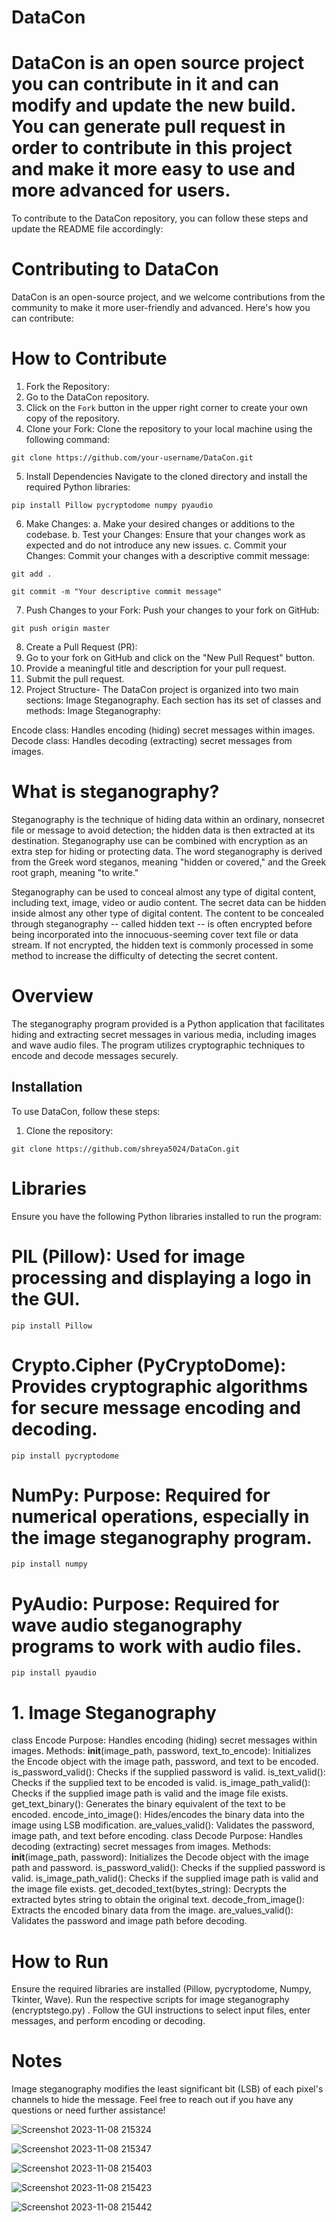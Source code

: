 # DataCon

# DataCon is an open source project you can contribute in it and can modify and update the new build. You can generate pull request in order to contribute in this project and make it more easy to use and more advanced for users.


To contribute to the DataCon repository, you can follow these steps and update the README file accordingly:

# Contributing to DataCon
DataCon is an open-source project, and we welcome contributions from the community to make it more user-friendly and advanced. Here's how you can contribute:

# How to Contribute
1. Fork the Repository:
2. Go to the DataCon repository.
3. Click on the ```Fork``` button in the upper right corner to create your own copy of the repository.
4. Clone your Fork:
Clone the repository to your local machine using the following command:
```
git clone https://github.com/your-username/DataCon.git
```
5. Install Dependencies Navigate to the cloned directory and install the required Python libraries:
```
pip install Pillow pycryptodome numpy pyaudio
```

6. Make Changes:
a. Make your desired changes or additions to the codebase.
b. Test your Changes: Ensure that your changes work as expected and do not introduce any new issues.
c. Commit your Changes: Commit your changes with a descriptive commit message:
```
git add .
```

```
git commit -m "Your descriptive commit message"
```
7. Push Changes to your Fork: Push your changes to your fork on GitHub:
```
git push origin master
```

8. Create a Pull Request (PR):
9. Go to your fork on GitHub and click on the "New Pull Request" button.
10. Provide a meaningful title and description for your pull request.
11. Submit the pull request.
12. Project Structure- The DataCon project is organized into two main sections: Image Steganography. Each section has its set of classes and methods:
Image Steganography:

Encode class: Handles encoding (hiding) secret messages within images.
Decode class: Handles decoding (extracting) secret messages from images.


# What is steganography?

Steganography is the technique of hiding data within an ordinary, nonsecret file or message to avoid detection; the hidden data is then extracted at its destination. Steganography use can be combined with encryption as an extra step for hiding or protecting data. The word steganography is derived from the Greek word steganos, meaning "hidden or covered," and the Greek root graph, meaning "to write."

Steganography can be used to conceal almost any type of digital content, including text, image, video or audio content. The secret data can be hidden inside almost any other type of digital content. The content to be concealed through steganography -- called hidden text -- is often encrypted before being incorporated into the innocuous-seeming cover text file or data stream. If not encrypted, the hidden text is commonly processed in some method to increase the difficulty of detecting the secret content.

# Overview
The steganography program provided is a Python application that facilitates hiding and extracting secret messages in various media, including images and wave audio files. The program utilizes cryptographic techniques to encode and decode messages securely.

## Installation

To use DataCon, follow these steps:

1. Clone the repository:
```
git clone https://github.com/shreya5024/DataCon.git
```

# Libraries
Ensure you have the following Python libraries installed to run the program:

# PIL (Pillow): Used for image processing and displaying a logo in the GUI.
```
pip install Pillow
```

# Crypto.Cipher (PyCryptoDome): Provides cryptographic algorithms for secure message encoding and decoding.
```
pip install pycryptodome
```

# NumPy: Purpose: Required for numerical operations, especially in the image steganography program.
```
pip install numpy
```

# PyAudio: Purpose: Required for wave audio steganography programs to work with audio files.
```
pip install pyaudio
```

# 1. Image Steganography
class Encode
Purpose: Handles encoding (hiding) secret messages within images.
Methods:
__init__(image_path, password, text_to_encode): Initializes the Encode object with the image path, password, and text to be encoded.
is_password_valid(): Checks if the supplied password is valid.
is_text_valid(): Checks if the supplied text to be encoded is valid.
is_image_path_valid(): Checks if the supplied image path is valid and the image file exists.
get_text_binary(): Generates the binary equivalent of the text to be encoded.
encode_into_image(): Hides/encodes the binary data into the image using LSB modification.
are_values_valid(): Validates the password, image path, and text before encoding.
class Decode
Purpose: Handles decoding (extracting) secret messages from images.
Methods:
__init__(image_path, password): Initializes the Decode object with the image path and password.
is_password_valid(): Checks if the supplied password is valid.
is_image_path_valid(): Checks if the supplied image path is valid and the image file exists.
get_decoded_text(bytes_string): Decrypts the extracted bytes string to obtain the original text.
decode_from_image(): Extracts the encoded binary data from the image.
are_values_valid(): Validates the password and image path before decoding.


# How to Run
Ensure the required libraries are installed (Pillow, pycryptodome, Numpy, Tkinter, Wave).
Run the respective scripts for image steganography (encryptstego.py) .
Follow the GUI instructions to select input files, enter messages, and perform encoding or decoding.

# Notes
Image steganography modifies the least significant bit (LSB) of each pixel's channels to hide the message.
Feel free to reach out if you have any questions or need further assistance!


![Screenshot 2023-11-08 215324](https://github.com/athrvadeshmukh/Steganography/assets/112002659/ec27df9b-bffc-4652-ad69-572ae869fe1a)

![Screenshot 2023-11-08 215347](https://github.com/athrvadeshmukh/Steganography/assets/112002659/95687878-500f-470a-88a4-af81c3d83dcd)

![Screenshot 2023-11-08 215403](https://github.com/athrvadeshmukh/Steganography/assets/112002659/32b23071-ed10-42bc-82d5-b0e53fb4d05f)

![Screenshot 2023-11-08 215423](https://github.com/athrvadeshmukh/Steganography/assets/112002659/5f53581c-ad8f-4cd6-b547-88381c76fac5)

![Screenshot 2023-11-08 215442](https://github.com/athrvadeshmukh/Steganography/assets/112002659/5e879a0e-12ff-46ad-802b-487fad44bfd5)

